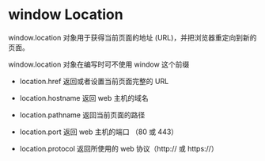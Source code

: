 
# window Location

window.location 对象用于获得当前页面的地址 (URL)，并把浏览器重定向到新的页面。


window.location 对象在编写时可不使用 window 这个前缀


- location.href 		返回或者设置当前页面完整的 URL

- location.hostname 	返回 web 主机的域名

- location.pathname 	返回当前页面的路径

- location.port 		返回 web 主机的端口 （80 或 443）

- location.protocol 	返回所使用的 web 协议（http:// 或 https://）

